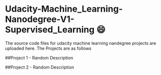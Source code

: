 # Udacity-Machine_Learning-Nanodegree-V1-Supervised_Learning :smile:
The source code files for udacity machine learning nandegree projects are uploaded here.
The Projects are as follows 

##Project 1 - Random Description

##Project 2 - Random Description

